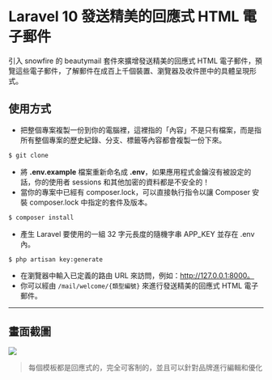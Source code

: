 # Laravel 10 發送精美的回應式 HTML 電子郵件

引入 snowfire 的 beautymail 套件來擴增發送精美的回應式 HTML 電子郵件，預覽這些電子郵件，了解郵件在成百上千個裝置、瀏覽器及收件匣中的具體呈現形式。

## 使用方式
- 把整個專案複製一份到你的電腦裡，這裡指的「內容」不是只有檔案，而是指所有整個專案的歷史紀錄、分支、標籤等內容都會複製一份下來。
```sh
$ git clone
```
- 將 __.env.example__ 檔案重新命名成 __.env__，如果應用程式金鑰沒有被設定的話，你的使用者 sessions 和其他加密的資料都是不安全的！
- 當你的專案中已經有 composer.lock，可以直接執行指令以讓 Composer 安裝 composer.lock 中指定的套件及版本。
```sh
$ composer install
```
- 產生 Laravel 要使用的一組 32 字元長度的隨機字串 APP_KEY 並存在 .env 內。
```sh
$ php artisan key:generate
```
- 在瀏覽器中輸入已定義的路由 URL 來訪問，例如：http://127.0.0.1:8000。
- 你可以經由 `/mail/welcome/{類型編號}` 來進行發送精美的回應式 HTML 電子郵件。

----

## 畫面截圖
![](https://i.imgur.com/iiSWe9P.png)
> 每個模板都是回應式的，完全可客制的，並且可以針對品牌進行編輯和優化
